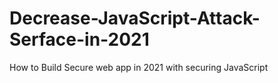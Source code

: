 # Decrease-JavaScript-Attack-Serface-in-2021
How to Build Secure web app in 2021 with securing JavaScript
